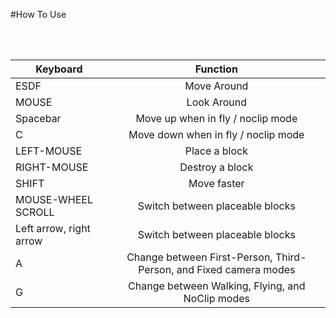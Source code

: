 
#How To Use

<br/><br/>

| Keyboard                 | Function                                                            |
| ------------------------ | :-----------------------------------------------------------------: |
| ESDF                     | Move Around                                                         |
| MOUSE                    | Look Around                                                         |
| Spacebar                 | Move up when in fly / noclip mode                                   |
| C                        | Move down when in fly / noclip mode                                 |
| LEFT-MOUSE               | Place a block                                                       |
| RIGHT-MOUSE              | Destroy a block                                                     |
| SHIFT                    | Move faster                                                         |
| MOUSE-WHEEL SCROLL       | Switch between placeable blocks                                     |
| Left arrow, right arrow  | Switch between placeable blocks                                     |
| A                        | Change between First-Person, Third-Person, and Fixed camera modes   |
| G                        | Change between Walking, Flying, and NoClip modes                    |
